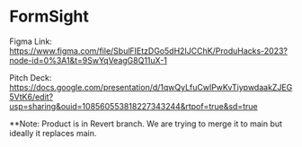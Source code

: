 # FormSight

Figma Link: https://www.figma.com/file/SbulFIEtzDGo5dH2IJCChK/ProduHacks-2023?node-id=0%3A1&t=9SwYqVeagG8Q11uX-1 

Pitch Deck: https://docs.google.com/presentation/d/1qwQyLfuCwlPwKvTiypwdaakZJEG5VtK6/edit?usp=sharing&ouid=108560553818227343244&rtpof=true&sd=true 

**Note: Product is in Revert branch. We are trying to merge it to main but ideally it replaces main. 
